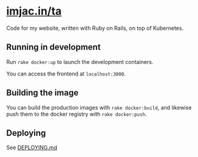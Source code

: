 [imjac.in/ta](https://imjac.in/ta)
===

Code for my website, written with Ruby on Rails, on top of Kubernetes.

## Running in development
Run `rake docker:up` to launch the development containers.

You can access the frontend at `localhost:3000`.

## Building the image
You can build the production images with `rake docker:build`, and likewise push them to the docker registry with `rake docker:push`.

## Deploying
See [DEPLOYING.md](DEPLOYING.md)